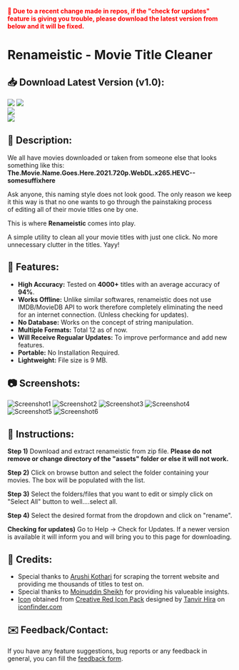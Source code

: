 <p style="color:red;font-weight:bold;">📢 Due to a recent change made in repos, if the "check for updates" feature is giving you trouble, please download the latest version from below and it will be fixed.</p>

# Renameistic - Movie Title Cleaner

## 📥 Download Latest Version (v1.0):

<a href="https://github.com/Aadityajoshi151/Renameistic-Movie-Title-Cleaner/releases/download/v1.0/Renameistic.v1.0.rar" alt="Download For Windows">
        <img src="https://img.shields.io/badge/Windows-0078D6?style=for-the-badge&logo=windows&logoColor=white" /></a>
<a href="https://www.mediafire.com/file/056o78sarzl75yy/Renameistic.v1.0.rar/file" alt="Mirror Link For Windows">
        <img src="https://img.shields.io/badge/Windows (Mirror)-0078D6?style=for-the-badge&logo=windows&logoColor=white" /></a>
<br>
<a href="#" alt="Download For Linux">
        <img src="https://img.shields.io/badge/Linux(Coming Soon!)-FCC624?style=for-the-badge&logo=linux&logoColor=black" /></a>
<br>
<a href="https://www.youtube.com/watch?v=4Mop0vC_yq0" alt="Watch Tutorial">
        <img src="https://img.shields.io/badge/Watch Demo-FF0000?style=for-the-badge&logo=youtube&logoColor=white" /></a>

## 📝 Description:

We all have movies downloaded or taken from someone else that looks something like this: **The.Movie.Name.Goes.Here.2021.720p.WebDL.x265.HEVC--somesuffixhere**

Ask anyone, this naming style does not look good. The only reason we keep it this way is that no one wants to go through the painstaking process of editing all of their movie titles one by one.

This is where **Renameistic** comes into play.

A simple utility to clean all your movie titles with just one click. No more unnecessary clutter in the titles. Yayy!

## 🔧 Features:

- **High Accuracy:** Tested on **4000+** titles with an average accuracy of **94%**.
- **Works Offline:** Unlike similar softwares, renameistic does not use IMDB/MovieDB API to work therefore completely eliminating the need for an internet connection. (Unless checking for updates).
- **No Database:** Works on the concept of string manipulation.
- **Multiple Formats:** Total 12 as of now.
- **Will Receive Regualar Updates:** To improve performance and add new features.
- **Portable:** No Installation Required.
- **Lightweight:** File size is 9 MB.

## 📷 Screenshots:

![Screenshot1](Screenshots/Capture1.JPG)
![Screenshot2](Screenshots/Capture2.JPG)
![Screenshot3](Screenshots/Capture3.png)
![Screenshot4](Screenshots/Capture4.png)
![Screenshot5](Screenshots/Capture5.png)
![Screenshot6](Screenshots/Capture6.png)

## 📜 Instructions:

**Step 1)** Download and extract renameistic from zip file. **Please do not remove or change directory of the "assets" folder or else it will not work.**

**Step 2)** Click on browse button and select the folder containing your movies. The box will be populated with the list.

**Step 3)** Select the folders/files that you want to edit or simply click on "Select All" button to well....select all.

**Step 4)** Select the desired format from the dropdown and click on "rename".

**Checking for updates)** Go to Help -> Check for Updates. If a newer version is available it will inform you and will bring you to this page for downloading.

## 🙏 Credits:

- Special thanks to [Arushi Kothari](http://www.linkedin.com/in/arushi-kothari) for scraping the torrent website and providing me thousands of titles to test on.
- Special thanks to [Moinuddin Sheikh](http://linkedin.com/in/moinuddin-sheikh) for providing his valueable insights.
- [Icon](https://www.iconfinder.com/icons/7120953/document_file_files_icon "Icon") obtained from [Creative Red Icon Pack](https://www.iconfinder.com/iconsets/creative-red "Creative Red Icon Pack") designed by [Tanvir Hira](https://www.iconfinder.com/tanviralamhira "Tanvir Hira") on [iconfinder.com](https://www.iconfinder.com/ "iconfinder.com")

## ✉️ Feedback/Contact:

If you have any feature suggestions, bug reports or any feedback in general, you can fill the [feedback form](https://forms.gle/uwgAvhrEa6KCeLnV8).
